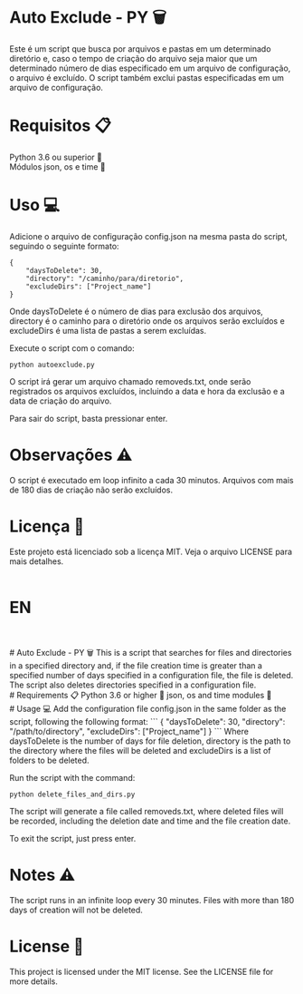 # Auto Exclude - PY 🗑️
Este é um script que busca por arquivos e pastas em um determinado diretório e, caso o tempo de criação do arquivo seja maior que um determinado número de dias especificado em um arquivo de configuração, o arquivo é excluído. O script também exclui pastas especificadas em um arquivo de configuração.
<br>
# Requisitos 📋
Python 3.6 ou superior 🐍<br>
Módulos json, os e time 📜
<br>
# Uso 💻
Adicione o arquivo de configuração config.json na mesma pasta do script, seguindo o seguinte formato:
```
{
    "daysToDelete": 30,
    "directory": "/caminho/para/diretorio",
    "excludeDirs": ["Project_name"]
}
```
Onde daysToDelete é o número de dias para exclusão dos arquivos, directory é o caminho para o diretório onde os arquivos serão excluídos e excludeDirs é uma lista de pastas a serem excluídas.

Execute o script com o comando:
```
python autoexclude.py
```
O script irá gerar um arquivo chamado removeds.txt, onde serão registrados os arquivos excluídos, incluindo a data e hora da exclusão e a data de criação do arquivo.

Para sair do script, basta pressionar enter.
<br>
# Observações ⚠️
O script é executado em loop infinito a cada 30 minutos.
Arquivos com mais de 180 dias de criação não serão excluídos.
<br>
# Licença 📃
Este projeto está licenciado sob a licença MIT. Veja o arquivo LICENSE para mais detalhes.
<br>
<br>
# EN
<br>
<br>
# Auto Exclude - PY 🗑️
This is a script that searches for files and directories in a specified directory and, if the file creation time is greater than a specified number of days specified in a configuration file, the file is deleted. The script also deletes directories specified in a configuration file.
<br>
# Requirements 📋
Python 3.6 or higher 🐍
json, os and time modules 📜
<br>
# Usage 💻
Add the configuration file config.json in the same folder as the script, following the following format:
```
{
    "daysToDelete": 30,
    "directory": "/path/to/directory",
    "excludeDirs": ["Project_name"]
}
```
Where daysToDelete is the number of days for file deletion, directory is the path to the directory where the files will be deleted and excludeDirs is a list of folders to be deleted.

Run the script with the command:
```
python delete_files_and_dirs.py
```
The script will generate a file called removeds.txt, where deleted files will be recorded, including the deletion date and time and the file creation date.

To exit the script, just press enter.
<br>
# Notes ⚠️
The script runs in an infinite loop every 30 minutes.
Files with more than 180 days of creation will not be deleted.
<br>
# License 📃
This project is licensed under the MIT license. See the LICENSE file for more details.
